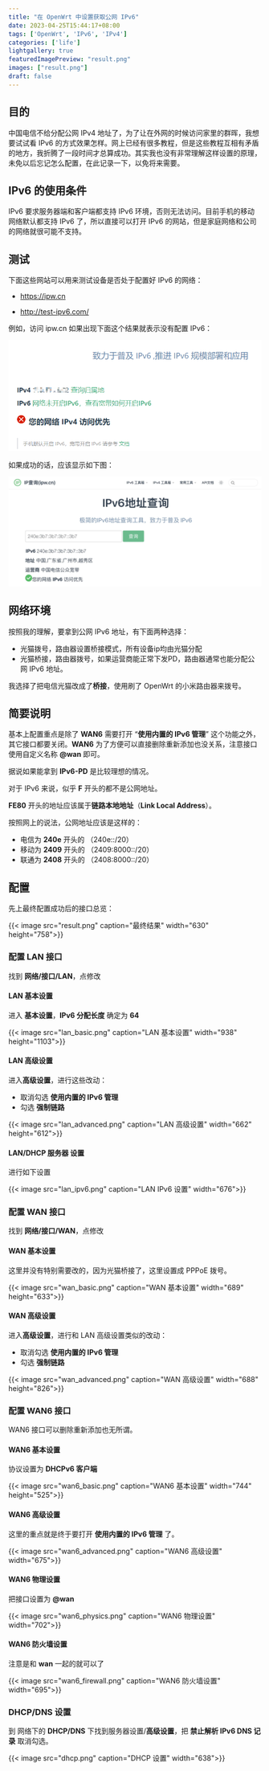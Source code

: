 ```yaml
---
title: "在 OpenWrt 中设置获取公网 IPv6"
date: 2023-04-25T15:44:17+08:00
tags: ['OpenWrt', 'IPv6', 'IPv4']
categories: ['life']
lightgallery: true
featuredImagePreview: "result.png"
images: ["result.png"]
draft: false
---
```


## 目的

中国电信不给分配公网 IPv4 地址了，为了让在外网的时候访问家里的群晖，我想要试试看 IPv6 的方式效果怎样。网上已经有很多教程，但是这些教程互相有矛盾的地方，我折腾了一段时间才总算成功。其实我也没有非常理解这样设置的原理，未免以后忘记怎么配置，在此记录一下，以免将来需要。

## IPv6 的使用条件

IPv6 要求服务器端和客户端都支持 IPv6 环境，否则无法访问。目前手机的移动网络默认都支持 IPv6 了，所以直接可以打开 IPv6 的网站，但是家庭网络和公司的网络就很可能不支持。

## 测试

下面这些网站可以用来测试设备是否处于配置好 IPv6 的网络：

* https://ipw.cn

* http://test-ipv6.com/

例如，访问 ipw.cn 如果出现下面这个结果就表示没有配置 IPv6：

![ipw_v4](ipw_v4.png)

如果成功的话，应该显示如下图：

![您的网络 IPv6 访问优先](ipv6_first.webp)

## 网络环境

按照我的理解，要拿到公网 IPv6 地址，有下面两种选择：

* 光猫拨号，路由器设置桥接模式，所有设备ip均由光猫分配
* 光猫桥接，路由器拨号，如果运营商能正常下发PD，路由器通常也能分配公网 IPv6 地址。

我选择了把电信光猫改成了**桥接**，使用刷了 OpenWrt 的小米路由器来拨号。

## 简要说明

基本上配置重点是除了 **WAN6** 需要打开 “**使用内置的 IPv6 管理**” 这个功能之外，其它接口都要关闭。**WAN6** 为了方便可以直接删除重新添加也没关系，注意接口使用自定义名称 **@wan** 即可。

据说如果能拿到 **IPv6-PD** 是比较理想的情况。

对于 IPv6 来说，似乎 **F** 开头的都不是公网地址。

**FE80** 开头的地址应该属于**链路本地地址**（**Link Local Address**）。

按照网上的说法，公网地址应该是这样的：

* 电信为 **240e** 开头的 （240e::/20）
* 移动为 **2409** 开头的 （2409:8000::/20）
* 联通为 **2408** 开头的 （2408:8000::/20）

## 配置

先上最终配置成功后的接口总览：

{{< image src="result.png" caption="最终结果" width="630" height="758">}}

### 配置 LAN 接口

找到 **网络/接口/LAN**，点修改

#### LAN 基本设置

进入 **基本设置**，**IPv6 分配长度** 确定为 **64**

{{< image src="lan_basic.png" caption="LAN 基本设置" width="938" height="1103">}}

#### LAN 高级设置

进入**高级设置**，进行这些改动：

* 取消勾选 **使用内置的 IPv6 管理**
* 勾选 **强制链路**

{{< image src="lan_advanced.png" caption="LAN 高级设置" width="662" height="612">}}

#### LAN/DHCP 服务器 设置

进行如下设置

{{< image src="lan_ipv6.png" caption="LAN IPv6 设置" width="676">}}

### 配置 WAN 接口

找到 **网络/接口/WAN**，点修改

#### WAN 基本设置

这里并没有特别需要改的，因为光猫桥接了，这里设置成 PPPoE 拨号。

{{< image src="wan_basic.png" caption="WAN 基本设置" width="689" height="633">}}

#### WAN 高级设置

进入**高级设置**，进行和 LAN 高级设置类似的改动：

* 取消勾选 **使用内置的 IPv6 管理**
* 勾选 **强制链路**

{{< image src="wan_advanced.png" caption="WAN 高级设置" width="688" height="826">}}

### 配置 WAN6 接口

WAN6 接口可以删除重新添加也无所谓。

#### WAN6 基本设置

协议设置为 **DHCPv6 客户端**

{{< image src="wan6_basic.png" caption="WAN6 基本设置" width="744" height="525">}}

#### WAN6 高级设置

这里的重点就是终于要打开 **使用内置的 IPv6 管理** 了。

{{< image src="wan6_advanced.png" caption="WAN6 高级设置" width="675">}}

#### WAN6 物理设置

把接口设置为 **@wan**

{{< image src="wan6_physics.png" caption="WAN6 物理设置" width="702">}}

#### WAN6 防火墙设置

注意是和 **wan** 一起的就可以了

{{< image src="wan6_firewall.png" caption="WAN6 防火墙设置" width="695">}}

### DHCP/DNS 设置

到 网络下的 **DHCP/DNS** 下找到服务器设置/**高级设置**，把 **禁止解析 IPv6 DNS 记录** 取消勾选。

{{< image src="dhcp.png" caption="DHCP 设置" width="638">}}
